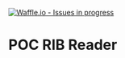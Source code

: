 [![Waffle.io - Issues in progress](https://badge.waffle.io/xebia-france/poc-rib-reader.svg?label=in%20progress&title=In%20Progress)](http://waffle.io/xebia-france/poc-rib-reader)

# POC RIB Reader
